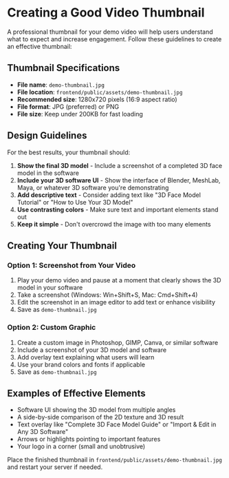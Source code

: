 # Creating a Good Video Thumbnail

A professional thumbnail for your demo video will help users understand what to expect and increase engagement. Follow these guidelines to create an effective thumbnail:

## Thumbnail Specifications

- **File name**: `demo-thumbnail.jpg`
- **File location**: `frontend/public/assets/demo-thumbnail.jpg`
- **Recommended size**: 1280x720 pixels (16:9 aspect ratio)
- **File format**: JPG (preferred) or PNG
- **File size**: Keep under 200KB for fast loading

## Design Guidelines

For the best results, your thumbnail should:

1. **Show the final 3D model** - Include a screenshot of a completed 3D face model in the software
2. **Include your 3D software UI** - Show the interface of Blender, MeshLab, Maya, or whatever 3D software you're demonstrating
3. **Add descriptive text** - Consider adding text like "3D Face Model Tutorial" or "How to Use Your 3D Model"
4. **Use contrasting colors** - Make sure text and important elements stand out
5. **Keep it simple** - Don't overcrowd the image with too many elements

## Creating Your Thumbnail

### Option 1: Screenshot from Your Video
1. Play your demo video and pause at a moment that clearly shows the 3D model in your software
2. Take a screenshot (Windows: Win+Shift+S, Mac: Cmd+Shift+4)
3. Edit the screenshot in an image editor to add text or enhance visibility
4. Save as `demo-thumbnail.jpg`

### Option 2: Custom Graphic
1. Create a custom image in Photoshop, GIMP, Canva, or similar software
2. Include a screenshot of your 3D model and software
3. Add overlay text explaining what users will learn
4. Use your brand colors and fonts if applicable
5. Save as `demo-thumbnail.jpg`

## Examples of Effective Elements

- Software UI showing the 3D model from multiple angles
- A side-by-side comparison of the 2D texture and 3D result
- Text overlay like "Complete 3D Face Model Guide" or "Import & Edit in Any 3D Software"
- Arrows or highlights pointing to important features
- Your logo in a corner (small and unobtrusive)

Place the finished thumbnail in `frontend/public/assets/demo-thumbnail.jpg` and restart your server if needed. 